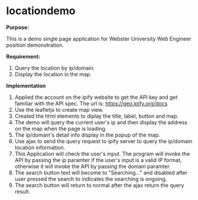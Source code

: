 # locationdemo

**Purpose:**

This is a demo single page application for Webster University Web Engineer position demonstration.

**Requirement:**
1. Query the location by ip/domain.
2. Display the location in the map.

**Implementation**
1. Applied the account on the ipify website to get the API key and get familiar with the API spec. 
   The url is: https://geo.ipify.org/docs
2. Use the leafletjs to create map view.   
3. Created the html elements to diplay the title, label, button and map.
4. The demo will query the current user's ip and then display the address on the map when the page is loading. 
5. The ip/domain's detail info display in the popup of the map.
6. Use ajax to send the query request to ipify server to query the ip/domain location information.
7. This Application will check the user's input. The program will invoke the API by passing the ip paramter if the user's input is a valid IP format, otherwise it will invoke the API by passing the domain paramter.
8. The search button text will become to "Searching..." and disabled after user pressed the search to indicates the searching is ongoing.
9. The search button will return to normal after the ajax return the query result.

